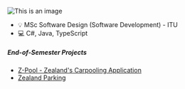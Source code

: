 ![This is an image](https://github.com/nlog14/nlog14/blob/main/header.png?raw=true)
- 💡 MSc Software Design (Software Development) - ITU 
- 💻 C#, Java, TypeScript
##### End-of-Semester Projects 
- [Z-Pool - Zealand's Carpooling Application](https://github.com/1st-Year-Final-Project)
- [Zealand Parking](https://github.com/3rd-Semester-Project-Team)
